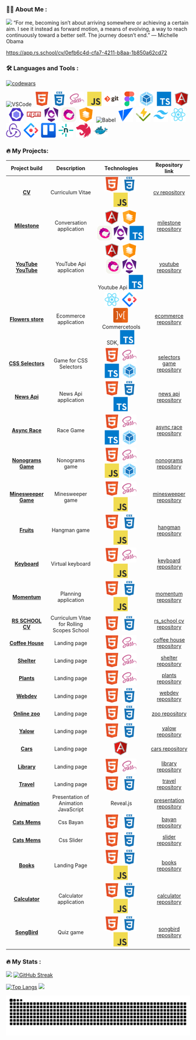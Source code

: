 ### :woman_technologist: About Me :
<img src="https://media.giphy.com/media/WUlplcMpOCEmTGBtBW/giphy.gif" width="30">
“For me, becoming isn’t about arriving somewhere or achieving a certain aim. I see it instead as forward motion, a means of evolving, a way to reach continuously toward a better self. The journey doesn’t end.” — Michelle Obama

https://app.rs.school/cv/0efb6c4d-cfa7-4211-b8aa-1b850a62cd72

### :hammer_and_wrench: Languages and Tools :
[![codewars](https://www.codewars.com/users/rsschool_4dbdae09fba21293/badges/small)](https://www.codewars.com/users/rsschool_4dbdae09fba21293)
<div>
   <img src="https://cdn.jsdelivr.net/gh/devicons/devicon/icons/vscode/vscode-original.svg" title="VSCode" alt="VSCode" width="40" height="40"/>&nbsp;
  <img src="https://github.com/devicons/devicon/blob/master/icons/html5/html5-original.svg" title="HTML5" alt="HTML" width="40" height="40"/>&nbsp;
  <img src="https://github.com/devicons/devicon/blob/master/icons/css3/css3-plain-wordmark.svg"  title="CSS3" alt="CSS" width="40" height="40"/>&nbsp;
  <img src="https://github.com/devicons/devicon/blob/master/icons/sass/sass-original.svg" title="SASS" alt="SASS" width="40" height="40"/>&nbsp;
  <img src="https://github.com/devicons/devicon/blob/master/icons/javascript/javascript-original.svg" title="JavaScript" alt="JavaScript" width="40" height="40"/>&nbsp;
  <img src="https://github.com/devicons/devicon/blob/master/icons/git/git-original-wordmark.svg" title="Git" **alt="Git" width="40" height="40"/>&nbsp;
  <img src="https://github.com/devicons/devicon/blob/master/icons/figma/figma-original.svg" title="Figma" **alt="Figma" width="40" height="40"/>&nbsp;
  <img src="https://github.com/devicons/devicon/blob/master/icons/webpack/webpack-original.svg" title="Webpack" **alt="Webpack" width="40" height="40"/>&nbsp;
  <img src="https://github.com/devicons/devicon/blob/master/icons/typescript/typescript-original.svg" title="Typescript" **alt="Typescript" width="40" height="40"/>&nbsp;
  <img src="https://github.com/devicons/devicon/blob/master/icons/angularjs/angularjs-original.svg" title="Angular" **alt="Angular" width="40" height="40"/>&nbsp;
  <img src="https://github.com/devicons/devicon/blob/master/icons/eslint/eslint-original.svg" title="ESLint" **alt="ESLint" width="40" height="40"/>&nbsp;
  <img src="https://github.com/devicons/devicon/blob/master/icons/npm/npm-original-wordmark.svg" title="NPM" **alt="NPM" width="40" height="40"/>&nbsp;
  <img src="https://github.com/devicons/devicon/blob/master/icons/ngrx/ngrx-original.svg" title="Ngrx" alt="Ngrx" width="40" height="40"/>&nbsp;
  <img src="https://github.com/tandpfun/skill-icons/blob/main/icons/ReactiveX-Light.svg" title="Rxjs" alt="Rxjs" width="40" height="40"/>&nbsp;
  <img src="https://github.com/devicons/devicon/blob/master/icons/angularmaterial/angularmaterial-original.svg" title="Angularmaterial" alt="Angularmaterial" width="40" height="40"/>&nbsp;
  <img src="https://github.com/marwin1991/profile-technology-icons/assets/136815194/ecd443af-ebba-4af8-a46e-1bf64d863b5b" title="Babel" alt="Babel" width="40" height="40"/>&nbsp;
  <img src="https://github.com/devicons/devicon/blob/master/icons/vite/vite-original.svg" title="Vite" **alt="Vite" width="40" height="40"/>&nbsp;
  <img src="https://github.com/devicons/devicon/blob/master/icons/vitest/vitest-original.svg" title="Vitest" **alt="Vitest" width="40" height="40"/>&nbsp;
  <img src="https://github.com/devicons/devicon/blob/master/icons/tailwindcss/tailwindcss-original.svg" title="Tailwindcss" **alt="Tailwindcss" width="40" height="40"/>&nbsp;
  <img src="https://github.com/devicons/devicon/blob/master/icons/react/react-original.svg" title="React" **alt="React" width="40" height="40"/>&nbsp;
  <img src="https://github.com/devicons/devicon/blob/master/icons/redux/redux-original.svg" title="Redux" **alt="Redux" width="40" height="40"/>&nbsp;
  <img src="https://github.com/devicons/devicon/blob/master/icons/antdesign/antdesign-original.svg" title="AntDesign" alt="AntDesign" width="40" height="40"/>&nbsp;
  <img src="https://github.com/devicons/devicon/blob/master/icons/trello/trello-original.svg" title="Trello" **alt="Trello" width="40" height="40"/>&nbsp;
  <img src="https://github.com/devicons/devicon/blob/master/icons/netlify/netlify-original.svg" title="Netlify" **alt="Netlify" width="40" height="40"/>&nbsp;
  <img src="https://github.com/devicons/devicon/blob/master/icons/nestjs/nestjs-original.svg" title="NestJS" **alt="NestJS" width="40" height="40"/>&nbsp;
  <img src="https://github.com/devicons/devicon/blob/master/icons/docker/docker-original.svg" title="Docker" **alt="Docker" width="40" height="40"/>&nbsp;
</div>

### :fire: My Projects:

|Project build|Description|Technologies|Repository link|
|:---:|:---:|:---:|:---:|
|**[CV](https://anastan588.github.io/CV/)**|Curriculum Vitae|<img src="https://github.com/devicons/devicon/blob/master/icons/html5/html5-original.svg" title="HTML5" alt="HTML" width="40" height="40"/>&nbsp; <img src="https://github.com/devicons/devicon/blob/master/icons/css3/css3-plain-wordmark.svg"  title="CSS3" alt="CSS" width="40" height="40"/>&nbsp; <img src="https://github.com/devicons/devicon/blob/master/icons/javascript/javascript-original.svg" title="JavaScript" alt="JavaScript" width="40" height="40"/>&nbsp;|[cv repository](https://github.com/anastan588/CV)|
|**[Milestone](https://milestone-anastan588.netlify.app/)**|Conversation application|<img src="https://github.com/devicons/devicon/blob/master/icons/angularjs/angularjs-original.svg" title="Angular" alt="Angular" width="40" height="40"/>&nbsp;   <img src="https://github.com/devicons/devicon/blob/master/icons/angularmaterial/angularmaterial-original.svg" title="Angularmaterial" alt="Angularmaterial" width="40" height="40"/>&nbsp;  <img src="https://github.com/tandpfun/skill-icons/blob/main/icons/ReactiveX-Light.svg" title="Rxjs" alt="Rxjs" width="40" height="40"/> <img src="https://github.com/devicons/devicon/blob/master/icons/ngrx/ngrx-original.svg" title="Ngrx" alt="Ngrx" width="40" height="40"/>  <img src="https://github.com/devicons/devicon/blob/master/icons/typescript/typescript-original.svg" title="Typescript" alt="Typescript" width="40" height="40"/>&nbsp;| [milestone repository](https://github.com/anastan588/angular2023/tree/main/milestone)|
|**[YouTube](https://youtube-app-anastan588.netlify.app/) [YouTube](https://angular-testing-anastan588.netlify.app/)**|YouTube Api application|<img src="https://github.com/devicons/devicon/blob/master/icons/angularjs/angularjs-original.svg" title="Angular" alt="Angular" width="40" height="40"/>&nbsp;    <img src="https://github.com/devicons/devicon/blob/master/icons/angularmaterial/angularmaterial-original.svg" title="Angularmaterial" alt="Angularmaterial" width="40" height="40"/>&nbsp; <img src="https://github.com/tandpfun/skill-icons/blob/main/icons/ReactiveX-Light.svg" title="Rxjs" alt="Rxjs" width="40" height="40"/>  <img src="https://github.com/devicons/devicon/blob/master/icons/ngrx/ngrx-original.svg" title="Ngrx" alt="Ngrx" width="40" height="40"/> Youtube Api <img src="https://github.com/devicons/devicon/blob/master/icons/typescript/typescript-original.svg" title="Typescript" alt="Typescript" width="40" height="40"/>&nbsp;|[youtube repository](https://github.com/anastan588/angular2023/tree/main/my-new-app)|
|**[Flowers store](https://ecommercebydreamers.netlify.app/)**|Ecommerce application| <img src="https://github.com/devicons/devicon/blob/master/icons/react/react-original.svg" title="React" alt="React" width="40" height="40"/>&nbsp; <img src="https://github.com/devicons/devicon/blob/master/icons/antdesign/antdesign-original.svg" title="AntDesign" alt="AntDesign" width="40" height="40"/>&nbsp; <img src="https://github.com/devicons/devicon/blob/master/icons/mobx/mobx-original.svg" title="Mobx" alt="Mobx" width="40" height="40"/>&nbsp; Commercetools SDK, <img src="https://github.com/devicons/devicon/blob/master/icons/typescript/typescript-original.svg" title="Typescript" alt="Typescript" width="40" height="40"/>&nbsp;| [ecommerce repository](https://github.com/anastan588/ecommerce)|
|**[CSS Selectors](https://anastan588.github.io/css-selectors/css-selectors)**|Game for CSS Selectors|<img src="https://github.com/devicons/devicon/blob/master/icons/html5/html5-original.svg" title="HTML5" alt="HTML" width="40" height="40"/>&nbsp; <img src="https://github.com/devicons/devicon/blob/master/icons/sass/sass-original.svg" title="SASS" alt="SASS" width="40" height="40"/>&nbsp; <img src="https://github.com/devicons/devicon/blob/master/icons/typescript/typescript-original.svg" title="Typescript" alt="Typescript" width="40" height="40"/>&nbsp; <img src="https://github.com/devicons/devicon/blob/master/icons/webpack/webpack-original.svg" title="Webpack" alt="Webpack" width="40" height="40"/>&nbsp;|[selectors game repository](https://github.com/anastan588/css-selectors)|
|**[News Api](https://anastan588.github.io/newsApi/newsApi/)**|News Api application|<img src="https://github.com/devicons/devicon/blob/master/icons/html5/html5-original.svg" title="HTML5" alt="HTML" width="40" height="40"/>&nbsp; <img src="https://github.com/devicons/devicon/blob/master/icons/css3/css3-plain-wordmark.svg"  title="CSS3" alt="CSS" width="40" height="40"/>&nbsp; <img src="https://github.com/devicons/devicon/blob/master/icons/typescript/typescript-original.svg" title="Typescript" alt="Typescript" width="40" height="40"/>&nbsp;|[news api repository](https://github.com/anastan588/newsApi)|
|**[Async Race](https://anastan588.github.io/async-race/async-race)**|Race Game|<img src="https://github.com/devicons/devicon/blob/master/icons/html5/html5-original.svg" title="HTML5" alt="HTML" width="40" height="40"/>&nbsp; <img src="https://github.com/devicons/devicon/blob/master/icons/sass/sass-original.svg" title="SASS" alt="SASS" width="40" height="40"/>&nbsp; <img src="https://github.com/devicons/devicon/blob/master/icons/typescript/typescript-original.svg" title="Typescript" alt="Typescript" width="40" height="40"/>&nbsp; <img src="https://github.com/devicons/devicon/blob/master/icons/webpack/webpack-original.svg" title="Webpack" alt="Webpack" width="40" height="40"/>&nbsp;|[async race repository](https://github.com/anastan588/async-race)|
|**[Nonograms Game](https://anastan588.github.io/nonograms/)**|Nonograms game|<img src="https://github.com/devicons/devicon/blob/master/icons/html5/html5-original.svg" title="HTML5" alt="HTML" width="40" height="40"/>&nbsp; <img src="https://github.com/devicons/devicon/blob/master/icons/sass/sass-original.svg" title="SASS" alt="SASS" width="40" height="40"/>&nbsp; <img src="https://github.com/devicons/devicon/blob/master/icons/javascript/javascript-original.svg" title="JavaScript" alt="JavaScript" width="40" height="40"/>&nbsp;  <img src="https://github.com/devicons/devicon/blob/master/icons/webpack/webpack-original.svg" title="Webpack" alt="Webpack" width="40" height="40"/>&nbsp;|[nonograms repository](https://github.com/anastan588/nonograms)|
|**[Minesweeper Game](https://anastan588.github.io/minesweeper/)**|Minesweeper game|<img src="https://github.com/devicons/devicon/blob/master/icons/html5/html5-original.svg" title="HTML5" alt="HTML" width="40" height="40"/>&nbsp; <img src="https://github.com/devicons/devicon/blob/master/icons/sass/sass-original.svg" title="SASS" alt="SASS" width="40" height="40"/>&nbsp; <img src="https://github.com/devicons/devicon/blob/master/icons/javascript/javascript-original.svg" title="JavaScript" alt="JavaScript" width="40" height="40"/>&nbsp;|[minesweeper repository](https://github.com/anastan588/minesweeper)|
|**[Fruits](https://anastan588.github.io/hangman/)**|Hangman game|<img src="https://github.com/devicons/devicon/blob/master/icons/html5/html5-original.svg" title="HTML5" alt="HTML" width="40" height="40"/>&nbsp; <img src="https://github.com/devicons/devicon/blob/master/icons/css3/css3-plain-wordmark.svg"  title="CSS3" alt="CSS" width="40" height="40"/>&nbsp; <img src="https://github.com/devicons/devicon/blob/master/icons/javascript/javascript-original.svg" title="JavaScript" alt="JavaScript" width="40" height="40"/>&nbsp;|[hangman repository](https://github.com/anastan588/hangman)|
|**[Keyboard](https://anastan588.github.io/virtual-keyboard/)**|Virtual keyboard|<img src="https://github.com/devicons/devicon/blob/master/icons/html5/html5-original.svg" title="HTML5" alt="HTML" width="40" height="40"/>&nbsp; <img src="https://github.com/devicons/devicon/blob/master/icons/sass/sass-original.svg" title="SASS" alt="SASS" width="40" height="40"/>&nbsp; <img src="https://github.com/devicons/devicon/blob/master/icons/javascript/javascript-original.svg" title="JavaScript" alt="JavaScript" width="40" height="40"/>&nbsp;|[keyboard repository](https://github.com/anastan588/virtual-keyboard)|
|**[Momentum](https://anastan588.github.io/momentum2/)**|Planning application|<img src="https://github.com/devicons/devicon/blob/master/icons/html5/html5-original.svg" title="HTML5" alt="HTML" width="40" height="40"/>&nbsp; <img src="https://github.com/devicons/devicon/blob/master/icons/css3/css3-plain-wordmark.svg"  title="CSS3" alt="CSS" width="40" height="40"/>&nbsp; <img src="https://github.com/devicons/devicon/blob/master/icons/javascript/javascript-original.svg" title="JavaScript" alt="JavaScript" width="40" height="40"/>&nbsp;|[momentum repository](https://github.com/anastan588/momentum2)|
|**[RS SCHOOL CV](https://anastan588.github.io/rsschool-cv/)**|Curriculum Vitae for Rolling Scopes School| <img src="https://github.com/devicons/devicon/blob/master/icons/html5/html5-original.svg" title="HTML5" alt="HTML" width="40" height="40"/>&nbsp; <img src="https://github.com/devicons/devicon/blob/master/icons/css3/css3-plain-wordmark.svg"  title="CSS3" alt="CSS" width="40" height="40"/>&nbsp;|[rs_school cv repository](https://github.com/anastan588/rsschool-cv)| 
|**[Coffee House](https://anastan588.github.io/coffee-house/)**|Landing page|<img src="https://github.com/devicons/devicon/blob/master/icons/html5/html5-original.svg" title="HTML5" alt="HTML" width="40" height="40"/>&nbsp; <img src="https://github.com/devicons/devicon/blob/master/icons/sass/sass-original.svg" title="SASS" alt="SASS" width="40" height="40"/>&nbsp;|[coffee house repository](https://github.com/anastan588/coffee-house)| 
|**[Shelter](https://anastan588.github.io/shelter/shelter/pages/main/)**|Landing page|<img src="https://github.com/devicons/devicon/blob/master/icons/html5/html5-original.svg" title="HTML5" alt="HTML" width="40" height="40"/>&nbsp; <img src="https://github.com/devicons/devicon/blob/master/icons/sass/sass-original.svg" title="SASS" alt="SASS" width="40" height="40"/>&nbsp;|[shelter repository](https://github.com/anastan588/shelter)| 
|**[Plants](https://anastan588.github.io/plants/)**|Landing page|<img src="https://github.com/devicons/devicon/blob/master/icons/html5/html5-original.svg" title="HTML5" alt="HTML" width="40" height="40"/>&nbsp; <img src="https://github.com/devicons/devicon/blob/master/icons/sass/sass-original.svg" title="SASS" alt="SASS" width="40" height="40"/>&nbsp;|[plants repository](https://github.com/anastan588/plants)| 
|**[Webdev](https://anastan588.github.io/webdev/)**|Landing page|<img src="https://github.com/devicons/devicon/blob/master/icons/html5/html5-original.svg" title="HTML5" alt="HTML" width="40" height="40"/>&nbsp;  <img src="https://github.com/devicons/devicon/blob/master/icons/css3/css3-plain-wordmark.svg"  title="CSS3" alt="CSS" width="40" height="40"/>&nbsp;|[webdev repository](https://github.com/anastan588/webdev)| 
|**[Online zoo](https://anastan588.github.io/online-zoo/)**|Landing page|<img src="https://github.com/devicons/devicon/blob/master/icons/html5/html5-original.svg" title="HTML5" alt="HTML" width="40" height="40"/>&nbsp;  <img src="https://github.com/devicons/devicon/blob/master/icons/css3/css3-plain-wordmark.svg"  title="CSS3" alt="CSS" width="40" height="40"/>&nbsp;|[zoo repository](https://github.com/anastan588/online-zoo)| 
|**[Yalow](https://anastan588.github.io/yalow/)**|Landing page|<img src="https://github.com/devicons/devicon/blob/master/icons/html5/html5-original.svg" title="HTML5" alt="HTML" width="40" height="40"/>&nbsp;  <img src="https://github.com/devicons/devicon/blob/master/icons/css3/css3-plain-wordmark.svg"  title="CSS3" alt="CSS" width="40" height="40"/>&nbsp;|[yalow repository](https://github.com/anastan588/yalow)| 
|**[Cars](https://anastan588.github.io/cars/)**|Landing page|<img src="https://github.com/devicons/devicon/blob/master/icons/angularjs/angularjs-original.svg" title="Angular" alt="Angular" width="40" height="40"/>&nbsp;|[cars repository](https://github.com/anastan588/cars)|
|**[Library](https://anastan588.github.io/library/)**|Landing page|<img src="https://github.com/devicons/devicon/blob/master/icons/html5/html5-original.svg" title="HTML5" alt="HTML" width="40" height="40"/>&nbsp; <img src="https://github.com/devicons/devicon/blob/master/icons/sass/sass-original.svg" title="SASS" alt="SASS" width="40" height="40"/>&nbsp;|[library repository](https://github.com/anastan588/library)|
|**[Travel](https://anastan588.github.io/travel/)**|Landing page|<img src="https://github.com/devicons/devicon/blob/master/icons/html5/html5-original.svg" title="HTML5" alt="HTML" width="40" height="40"/>&nbsp;  <img src="https://github.com/devicons/devicon/blob/master/icons/css3/css3-plain-wordmark.svg"  title="CSS3" alt="CSS" width="40" height="40"/>&nbsp;|[travel repository](https://github.com/anastan588/travel)|
|**[Animation](https://anastan588.github.io/animation-presentation/presentation-reveal/)**|Presentation of Animation JavaScript|Reveal.js|[presentation repository](https://github.com/anastan588/animation-presentation)|[presentation repository](https://github.com/anastan588/animation-presentation)|
|**[Cats Mems](https://anastan588.github.io/cssBayan/cssBayan/)**|Css Bayan|<img src="https://github.com/devicons/devicon/blob/master/icons/html5/html5-original.svg" title="HTML5" alt="HTML" width="40" height="40"/>&nbsp; <img src="https://github.com/devicons/devicon/blob/master/icons/css3/css3-plain-wordmark.svg"  title="CSS3" alt="CSS" width="40" height="40"/>&nbsp;|[bayan repository](https://github.com/anastan588/cssBayan)|
|**[Cats Mems](https://anastan588.github.io/cssMemeSlider/slider/)**|Css Slider|<img src="https://github.com/devicons/devicon/blob/master/icons/html5/html5-original.svg" title="HTML5" alt="HTML" width="40" height="40"/>&nbsp; <img src="https://github.com/devicons/devicon/blob/master/icons/css3/css3-plain-wordmark.svg"  title="CSS3" alt="CSS" width="40" height="40"/>&nbsp;|[slider repository](https://github.com/anastan588/cssMemeSlider)|
|**[Books](https://anastan588.github.io/books-shop/)**|Landing Page|<img src="https://github.com/devicons/devicon/blob/master/icons/html5/html5-original.svg" title="HTML5" alt="HTML" width="40" height="40"/>&nbsp; <img src="https://github.com/devicons/devicon/blob/master/icons/css3/css3-plain-wordmark.svg"  title="CSS3" alt="CSS" width="40" height="40"/>&nbsp; <img src="https://github.com/devicons/devicon/blob/master/icons/javascript/javascript-original.svg" title="JavaScript" alt="JavaScript" width="40" height="40"/>&nbsp;|[books repository](https://github.com/anastan588/books-shop)|
|**[Calculator](https://anastan588.github.io/calculator/)**|Calculator application|<img src="https://github.com/devicons/devicon/blob/master/icons/html5/html5-original.svg" title="HTML5" alt="HTML" width="40" height="40"/>&nbsp; <img src="https://github.com/devicons/devicon/blob/master/icons/css3/css3-plain-wordmark.svg"  title="CSS3" alt="CSS" width="40" height="40"/>&nbsp; <img src="https://github.com/devicons/devicon/blob/master/icons/javascript/javascript-original.svg" title="JavaScript" alt="JavaScript" width="40" height="40"/>&nbsp;|[calculator repository](https://github.com/anastan588/calculator)|
|**[SongBird](https://anastan588.github.io/songbird/)**|Quiz game|<img src="https://github.com/devicons/devicon/blob/master/icons/html5/html5-original.svg" title="HTML5" alt="HTML" width="40" height="40"/>&nbsp; <img src="https://github.com/devicons/devicon/blob/master/icons/css3/css3-plain-wordmark.svg"  title="CSS3" alt="CSS" width="40" height="40"/>&nbsp; <img src="https://github.com/devicons/devicon/blob/master/icons/javascript/javascript-original.svg" title="JavaScript" alt="JavaScript" width="40" height="40"/>&nbsp;| [songbird repository](https://github.com/anastan588/songbird)|

### :fire: My Stats :
![](https://github-profile-summary-cards.vercel.app/api/cards/profile-details?username=anastan588&theme=solarized)
[![GitHub Streak](https://streak-stats.demolab.com/?user=anastan588&theme=solarized-light)](https://git.io/streak-stats)

[![Top Langs](https://github-readme-stats.vercel.app/api/top-langs/?username=anastan588&theme=solarized-light&layout=donut)](https://github.com/anuraghazra/github-readme-stats)
![](https://github-profile-summary-cards.vercel.app/api/cards/stats?username=anastan588&theme=solarized)

![Snake animation](https://github.com/anastan588/anastan588/blob/output/github-contribution-grid-snake.svg)

<!--
**anastan588/anastan588** is a ✨ _special_ ✨ repository because its `README.md` (this file) appears on your GitHub profile.

Here are some ideas to get you started:

- 🔭 I’m currently working on ...
- 🌱 I’m currently learning ...
- 👯 I’m looking to collaborate on ...
- 🤔 I’m looking for help with ...
- 💬 Ask me about ...
- 📫 How to reach me: ...
- 😄 Pronouns: ...
- ⚡ Fun fact: ...
-->
